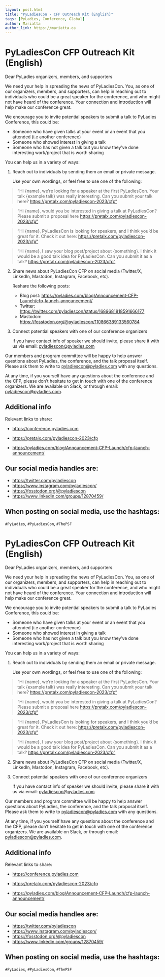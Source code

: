 ```yaml
---
layout: post.html
title: "PyLadiesCon - CFP Outreach Kit (English)"
tags: [PyLadies, Conference, Global]
author: Mariatta
author_link: https://mariatta.ca
---
```


# PyLadiesCon CFP Outreach Kit (English)

Dear PyLadies organizers, members, and supporters

We need your help in spreading the news of PyLadiesCon. You, as one of our organizers,
members, and supporters, can help in reaching out to individuals who could be a
great speaker for the conference, and who might not have heard of the conference.
Your connection and introduction will help make our conference great.

We encourage you to invite potential speakers to submit a talk to PyLadies Conference,
this could be:
- Someone who have given talks at your event or an event that you attended (i.e another conference)
- Someone who showed interest in giving a talk
- Someone who has not given a talk but you know they’ve done interesting work/project that is worth sharing

You can help us in a variety of ways:

1. Reach out to individuals by sending them an email or private message.
   
   Use your own wordings, or feel free to use one of the following:

> “Hi {name}, we’re looking for a speaker at the first PyLadiesCon.
> Your talk {example talk} was really interesting. Can you submit your talk here?
> https://pretalx.com/pyladiescon-2023/cfp“


> “Hi {name}, would you be interested in giving a talk at PyLadiesCon? Please
> submit a proposal here https://pretalx.com/pyladiescon-2023/cfp”

> “Hi {name}, PyLadiesCon is looking for speakers, and I think you’d be great for it.
> Check it out here: https://pretalx.com/pyladiescon-2023/cfp”

> “Hi {name}, I saw your blog post/project about {something}. I think it would be
> a good talk idea for PyLadiesCon. Can you submit it as a talk? https://pretalx.com/pyladiescon-2023/cfp”

2. Share news about PyLadiesCon CFP on social media (Twitter/X, LinkedIn, Mastodon, Instagram, Facebook, etc). 

   Reshare the following posts:

   - Blog post: https://pyladies.com/blog/Announcement-CFP-Launch/cfp-launch-announcement/
   - Twitter: https://twitter.com/pyladiescon/status/1689681818591666177
   - Mastodon: https://fosstodon.org/@pyladiescon/110866389133560784

3. Connect potential speakers with one of our conference organizers

   If you have contact info of speaker we should invite, please share it with us via email:
   pyladiescon@pyladies.com


Our members and program committee will be happy to help answer questions about
PyLadies, the conference, and the talk proposal itself. Please ask them to write to
pyladiescon@pyladies.com with any questions. 

At any time, if you yourself have any questions about the conference and the CFP,
please don’t hesitate to get in touch with one of the conference organizers.
We are available on Slack, or through email: pyladiescon@pyladies.com.


## Additional info

Relevant links to share:

- https://conference.pyladies.com

- https://pretalx.com/pyladiescon-2023/cfp

- https://pyladies.com/blog/Announcement-CFP-Launch/cfp-launch-announcement/

## Our social media handles are:

- https://twitter.com/pyladiescon
- https://www.instagram.com/pyladiescon/
- https://fosstodon.org/@pyladiescon
- https://www.linkedin.com/groups/12870459/


## When posting on social media, use the hashtags: 

`#PyLadies`, `#PyLadiesCon`, `#ThePSF`



# PyLadiesCon CFP Outreach Kit (English)

Dear PyLadies organizers, members, and supporters

We need your help in spreading the news of PyLadiesCon. You, as one of our organizers,
members, and supporters, can help in reaching out to individuals who could be a
great speaker for the conference, and who might not have heard of the conference.
Your connection and introduction will help make our conference great.

We encourage you to invite potential speakers to submit a talk to PyLadies Conference,
this could be:
- Someone who have given talks at your event or an event that you attended (i.e another conference)
- Someone who showed interest in giving a talk
- Someone who has not given a talk but you know they’ve done interesting work/project that is worth sharing

You can help us in a variety of ways:

1. Reach out to individuals by sending them an email or private message.
   
   Use your own wordings, or feel free to use one of the following:

> “Hi {name}, we’re looking for a speaker at the first PyLadiesCon.
> Your talk {example talk} was really interesting. Can you submit your talk here?
> https://pretalx.com/pyladiescon-2023/cfp“


> “Hi {name}, would you be interested in giving a talk at PyLadiesCon? Please
> submit a proposal here https://pretalx.com/pyladiescon-2023/cfp”

> “Hi {name}, PyLadiesCon is looking for speakers, and I think you’d be great for it.
> Check it out here: https://pretalx.com/pyladiescon-2023/cfp”

> “Hi {name}, I saw your blog post/project about {something}. I think it would be
> a good talk idea for PyLadiesCon. Can you submit it as a talk? https://pretalx.com/pyladiescon-2023/cfp”

2. Share news about PyLadiesCon CFP on social media (Twitter/X, LinkedIn, Mastodon, Instagram, Facebook, etc). 



3. Connect potential speakers with one of our conference organizers

   If you have contact info of speaker we should invite, please share it with us via email:
   pyladiescon@pyladies.com


Our members and program committee will be happy to help answer questions about
PyLadies, the conference, and the talk proposal itself. Please ask them to write to
pyladiescon@pyladies.com with any questions. 

At any time, if you yourself have any questions about the conference and the CFP,
please don’t hesitate to get in touch with one of the conference organizers.
We are available on Slack, or through email: pyladiescon@pyladies.com.


## Additional info

Relevant links to share:

- https://conference.pyladies.com

- https://pretalx.com/pyladiescon-2023/cfp

- https://pyladies.com/blog/Announcement-CFP-Launch/cfp-launch-announcement/

## Our social media handles are:

- https://twitter.com/pyladiescon
- https://www.instagram.com/pyladiescon/
- https://fosstodon.org/@pyladiescon
- https://www.linkedin.com/groups/12870459/


## When posting on social media, use the hashtags: 

`#PyLadies`, `#PyLadiesCon`, `#ThePSF`